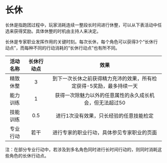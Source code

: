 # 长休

长休是指跑团过程中，玩家消耗连续一整段长时间进行休整，可以从下表活动中任选来获得奖励。具体休整的时机由主持人来决定。

长休是专家职业发挥作用的关键时刻。每次长休，每个角色可以获得3个“长休行动点”，而每种不同的行动消耗的“长休行动点”也有所不同。

活动名称|长休行动点|效果
:--:|:--:|:--:
精致休整|3|到下一次长休之前获得精力充沛的效果，所有检定获得-5奖励，最多持续一天
能力训练|1|获得一次除魅力以外的任意属性的永久成长机会，但无法超过50
技能训练|0.5|进行1次没有效果，只长经验的任意技能检定
专业行动|若干|进行专家的职业行动，具体参见专家职业的页面

注：在部分专业行动中，若涉及到多名角色同时进行长时间行动的，则同时消耗这些角色的长休行动点。